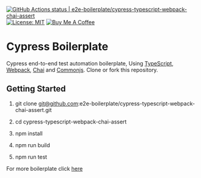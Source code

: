 [![GitHub Actions status | e2e-boilerplate/cypress-typescript-webpack-chai-assert](https://github.com/e2e-boilerplate/cypress-typescript-webpack-chai-assert/workflows/cypress-typescript-webpack-chai-assert/badge.svg)](https://github.com/e2e-boilerplate/cypress-typescript-webpack-chai-assert/actions?workflow=cypress-typescript-webpack-chai-assert) [![License: MIT](https://img.shields.io/badge/License-MIT-yellow.svg)](https://opensource.org/licenses/MIT) [![Buy Me A Coffee](https://img.shields.io/badge/buy-me%20coffee-orange)](https://www.buymeacoffee.com/xgirma)
    
# Cypress Boilerplate
    
Cypress end-to-end test automation boilerplate, Using [TypeScript](https://www.typescriptlang.org), [Webpack](https://webpack.js.org), [Chai](https://www.chaijs.com) and [Commonjs](https://www.chaijs.com/api/assert/). Clone or fork this repository.
    
## Getting Started
    
1. git clone git@github.com:e2e-boilerplate/cypress-typescript-webpack-chai-assert.git
    
2. cd cypress-typescript-webpack-chai-assert
    
3. npm install
    
4. npm run build
    
5. npm run test
        
    
For more boilerplate click [here](https://github.com/e2e-boilerplate/utils/blob/master/docs/implemented.md)